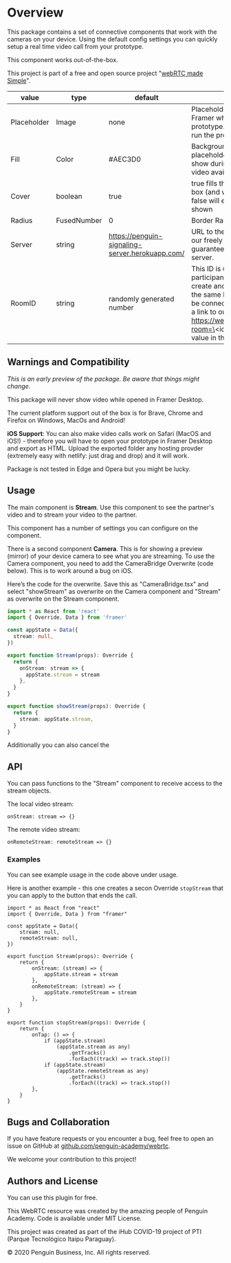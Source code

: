 # Overview

This package contains a set of connective components that work with the cameras on your device. Using the default config settings you can quickly setup a real time video call from your prototype.

This component works out-of-the-box.

This project is part of a free and open source project "[webRTC made Simple](https://webrtc.penguin.academy)".

| value | type | default | description |
| --- | --- | --- | --- |
| Placeholder | Image | none | Placeholder image. Will only show in Framer while working on the prototype. Will not show when you run the prototype. |
| Fill | Color | #AEC3D0 | Background color that shows as a placeholder for the video. Will also show during the call while there is no video available. |
| Cover | boolean | true | true fills the element’s entire content box (and will crop into the video), false will ensure the whole video is shown |
| Radius | FusedNumber | 0 | Border Radius for the video |
| Server | string | https://penguin-signaling-server.herokuapp.com/ | URL to the video server. You can use our freely available server without guarantee or change it to your own server. |
| RoomID | string | randomly generated number | This ID is used to match the two participants of the call. You can create another prototype that uses the same ID and both participants will be connected or you can send them a link to our web app: https://webrtc.penguin.academy/call?room=\<id\>, replace \<id\> with the value in this field. |

## Warnings and Compatibility

_This is an early preview of the package. Be aware that things might change._

This package will never show video while opened in Framer Desktop.

The current platform support out of the box is for Brave, Chrome and Firefox on Windows, MacOs and Android!

**iOS Support**: You can also make video calls work on Safari (MacOS and iOS!) - therefore you will have to open your prototype in Framer Desktop and export as HTML. Upload the exported folder any hosting provder (extremely easy with netlify: just drag and drop) and it will work.

Package is not tested in Edge and Opera but you might be lucky.

## Usage

The main component is **Stream**. Use this component to see the partner's video and to stream your video to the partner.

This component has a number of settings you can configure on the component.

There is a second component **Camera**. This is for showing a preview (mirror) of your device camera to see what you are streaming. To use the Camera component, you need to add the CameraBridge Overwrite (code below). This is to work around a bug on iOS.

Here’s the code for the overwrite. Save this as "CameraBridge.tsx" and select "showStream" as overwrite on the Camera component and "Stream" as overwrite on the Stream component.

```typescript
import * as React from 'react'
import { Override, Data } from 'framer'

const appState = Data({
  stream: null,
})

export function Stream(props): Override {
  return {
    onStream: stream => {
      appState.stream = stream
    },
  }
}

export function showStream(props): Override {
  return {
    stream: appState.stream,
  }
}
```

Additionally you can also cancel the

## API

You can pass functions to the "Stream" component to receive access to the stream objects.

The local video stream:

```
onStream: stream => {}
```

The remote video stream:

```
onRemoteStream: remoteStream => {}
```

### Examples

You can see example usage in the code above under usage.

Here is another example - this one creates a secon Override `stopStream` that you can apply to the button that ends the call.

```
import * as React from "react"
import { Override, Data } from "framer"

const appState = Data({
    stream: null,
    remoteStream: null,
})

export function Stream(props): Override {
    return {
        onStream: (stream) => {
            appState.stream = stream
        },
        onRemoteStream: (stream) => {
            appState.remoteStream = stream
        },
    }
}

export function stopStream(props): Override {
    return {
        onTap: () => {
            if (appState.stream)
                (appState.stream as any)
                    .getTracks()
                    .forEach((track) => track.stop())
            if (appState.stream)
                (appState.remoteStream as any)
                    .getTracks()
                    .forEach((track) => track.stop())
        },
    }
}

```

## Bugs and Collaboration

If you have feature requests or you encounter a bug, feel free to open an issue on GitHub at [github.com/penguin-academy/webrtc](https://github.com/penguin-academy/webrtc).

We welcome your contribution to this project!

## Authors and License

You can use this plugin for free.

This WebRTC resource was created by the amazing people of Penguin Academy. Code is available under MIT License.

This project was created as part of the iHub COVID-19 project of PTI (Parque Tecnológico Itaipu Paraguay).

© 2020 Penguin Business, Inc. All rights reserved.
